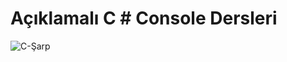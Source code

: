 #  Açıklamalı C # Console Dersleri
![C-Şarp](https://github.com/user-attachments/assets/f59f2684-befd-4646-9d72-8dc087ffa5a7)
